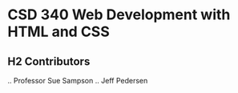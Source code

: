 # CSD 340 Web Development with HTML and CSS
## H2 Contributors
.. Professor Sue Sampson
.. Jeff Pedersen
